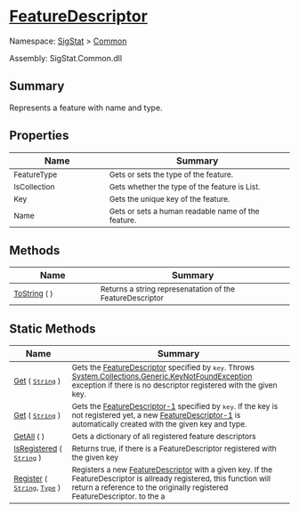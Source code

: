# [FeatureDescriptor](./FeatureDescriptor.md)

Namespace: [SigStat]() > [Common](./README.md)

Assembly: SigStat.Common.dll

## Summary
Represents a feature with name and type.

## Properties

| Name | Summary | 
| --- | --- | 
| <sub>FeatureType</sub><img width=80>| <sub>Gets or sets the type of the feature.</sub>| <br>
| <sub>IsCollection</sub><img width=80>| <sub>Gets whether the type of the feature is List.</sub>| <br>
| <sub>Key</sub><img width=80>| <sub>Gets the unique key of the feature.</sub>| <br>
| <sub>Name</sub><img width=80>| <sub>Gets or sets a human readable name of the feature.</sub>| <br>


## Methods

| Name | Summary | 
| --- | --- | 
| <sub>[ToString](./Methods/FeatureDescriptor-100663420.md) (  )</sub><img width=80>| <sub>Returns a string represenatation of the FeatureDescriptor</sub>| <br>


## Static Methods

| Name | Summary | 
| --- | --- | 
| <sub>[Get](./Methods/FeatureDescriptor-100663417.md) ( [`String`](https://docs.microsoft.com/en-us/dotnet/api/System.String) )</sub><img width=80>| <sub>Gets the [FeatureDescriptor](https://github.com/hargitomi97/sigstat/blob/master/docs/md/SigStat/Common/FeatureDescriptor.md) specified by `key`.  Throws [System.Collections.Generic.KeyNotFoundException](https://docs.microsoft.com/en-us/dotnet/api/System.Collections.Generic.KeyNotFoundException) exception if there is no descriptor registered with the given key.</sub>| <br>
| <sub>[Get](./Methods/FeatureDescriptor-100663419.md) ( [`String`](https://docs.microsoft.com/en-us/dotnet/api/System.String) )</sub><img width=80>| <sub>Gets the [FeatureDescriptor-1](https://github.com/hargitomi97/sigstat/blob/master/docs/md/SigStat/Common/FeatureDescriptor-1.md) specified by `key`.  If the key is not registered yet, a new [FeatureDescriptor-1](https://github.com/hargitomi97/sigstat/blob/master/docs/md/SigStat/Common/FeatureDescriptor-1.md) is automatically created with the given key and type.</sub>| <br>
| <sub>[GetAll](./Methods/FeatureDescriptor-100663418.md) (  )</sub><img width=80>| <sub>Gets a dictionary of all registered feature descriptors</sub>| <br>
| <sub>[IsRegistered](./Methods/FeatureDescriptor-100663415.md) ( [`String`](https://docs.microsoft.com/en-us/dotnet/api/System.String) )</sub><img width=80>| <sub>Returns true, if there is a FeatureDescriptor registered with the given key</sub>| <br>
| <sub>[Register](./Methods/FeatureDescriptor-100663416.md) ( [`String`](https://docs.microsoft.com/en-us/dotnet/api/System.String), [`Type`](https://docs.microsoft.com/en-us/dotnet/api/System.Type) )</sub><img width=80>| <sub>Registers a new [FeatureDescriptor](https://github.com/hargitomi97/sigstat/blob/master/docs/md/SigStat/Common/FeatureDescriptor.md) with a given key.  If the FeatureDescriptor is allready registered, this function will  return a reference to the originally registered FeatureDescriptor.  to the a</sub>| <br>



